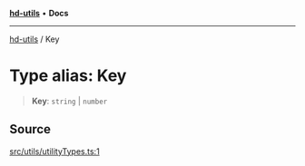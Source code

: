 [**hd-utils**](../README.md) • **Docs**

***

[hd-utils](../globals.md) / Key

# Type alias: Key

> **Key**: `string` \| `number`

## Source

[src/utils/utilityTypes.ts:1](https://github.com/AhmadHddad/h-utils/blob/8e9e542f98b1a43a336ce585dc8666b21b0e894d/src/utils/utilityTypes.ts#L1)
